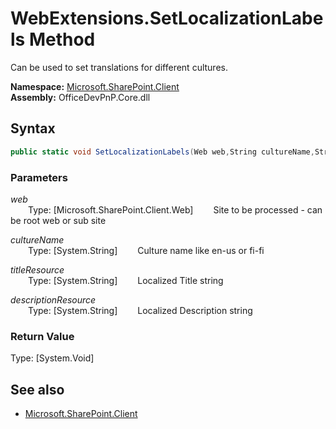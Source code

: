 # WebExtensions.SetLocalizationLabels Method  
Can be used to set translations for different cultures.  

**Namespace:** [Microsoft.SharePoint.Client](Microsoft.SharePoint.Client.md)  
**Assembly:** OfficeDevPnP.Core.dll  
## Syntax
```C#
public static void SetLocalizationLabels(Web web,String cultureName,String titleResource,String descriptionResource)
```
### Parameters
*web*  
&emsp;&emsp;Type: [Microsoft.SharePoint.Client.Web] 
&emsp;&emsp;Site to be processed - can be root web or sub site  
  
*cultureName*  
&emsp;&emsp;Type: [System.String] 
&emsp;&emsp;Culture name like en-us or fi-fi  
  
*titleResource*  
&emsp;&emsp;Type: [System.String] 
&emsp;&emsp;Localized Title string  
  
*descriptionResource*  
&emsp;&emsp;Type: [System.String] 
&emsp;&emsp;Localized Description string  
  
### Return Value
Type: [System.Void]  

## See also
- [Microsoft.SharePoint.Client](Microsoft.SharePoint.Client.md)
